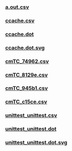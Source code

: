 ### [a.out.csv](a.out.csv)
### [ccache.csv](ccache.csv)
### [ccache.dot](ccache.dot)
### [ccache.dot.svg](ccache.dot.svg)
### [cmTC_74962.csv](cmTC_74962.csv)
### [cmTC_8129e.csv](cmTC_8129e.csv)
### [cmTC_945b1.csv](cmTC_945b1.csv)
### [cmTC_c15ce.csv](cmTC_c15ce.csv)
### [unittest_unittest.csv](unittest_unittest.csv)
### [unittest_unittest.dot](unittest_unittest.dot)
### [unittest_unittest.dot.svg](unittest_unittest.dot.svg)
